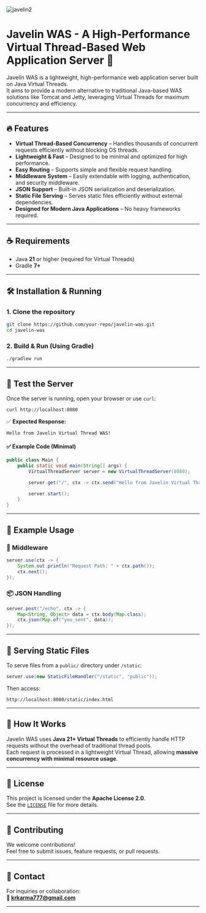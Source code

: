 ![javelin2](https://github.com/user-attachments/assets/df7d7f88-b268-49ca-b01c-d7c5b3753c34)

# Javelin WAS - A High-Performance Virtual Thread-Based Web Application Server 🚀

Javelin WAS is a lightweight, high-performance web application server built on Java Virtual Threads.  
It aims to provide a modern alternative to traditional Java-based WAS solutions like Tomcat and Jetty, leveraging Virtual Threads for maximum concurrency and efficiency.

---

## 🔥 Features
- **Virtual Thread-Based Concurrency** – Handles thousands of concurrent requests efficiently without blocking OS threads.
- **Lightweight & Fast** – Designed to be minimal and optimized for high performance.
- **Easy Routing** – Supports simple and flexible request handling.
- **Middleware System** – Easily extendable with logging, authentication, and security middleware.
- **JSON Support** – Built-in JSON serialization and deserialization.
- **Static File Serving** – Serves static files efficiently without external dependencies.
- **Designed for Modern Java Applications** – No heavy frameworks required.

---

## ☕ Requirements
- Java **21** or higher (required for Virtual Threads)
- Gradle **7+**

---

## 🛠️ Installation & Running

### 1. Clone the repository
```sh
git clone https://github.com/your-repo/javelin-was.git
cd javelin-was
```

### 2. Build & Run (Using Gradle)
```sh
./gradlew run
```

---

## 🚀 Test the Server

Once the server is running, open your browser or use `curl`:

```sh
curl http://localhost:8080
```

✅ **Expected Response:**
```
Hello from Javelin Virtual Thread WAS!
```

#### ✅ Example Code (Minimal)
```java
public class Main {
    public static void main(String[] args) {
        VirtualThreadServer server = new VirtualThreadServer(8080);

        server.get("/", ctx -> ctx.send("Hello from Javelin Virtual Thread WAS!"));

        server.start();
    }
}
```

---

## 🧪 Example Usage

### 🧩 Middleware
```java
server.use(ctx -> {
    System.out.println("Request Path: " + ctx.path());
    ctx.next();
});
```

### 📦 JSON Handling
```java
server.post("/echo", ctx -> {
    Map<String, Object> data = ctx.body(Map.class);
    ctx.json(Map.of("you_sent", data));
});
```

---

## 📁 Serving Static Files
To serve files from a `public/` directory under `/static`:

```java
server.use(new StaticFileHandler("/static", "public"));
```

Then access:
```
http://localhost:8080/static/index.html
```

---

## 🧠 How It Works

Javelin WAS uses **Java 21+ Virtual Threads** to efficiently handle HTTP requests without the overhead of traditional thread pools.  
Each request is processed in a lightweight Virtual Thread, allowing **massive concurrency with minimal resource usage**.

---

## 📜 License
This project is licensed under the **Apache License 2.0**.  
See the [`LICENSE`](LICENSE) file for more details.

---

## 👥 Contributing
We welcome contributions!  
Feel free to submit issues, feature requests, or pull requests.

---

## 📧 Contact
For inquiries or collaboration:  
**📩 krkarma777@gmail.com**

---
